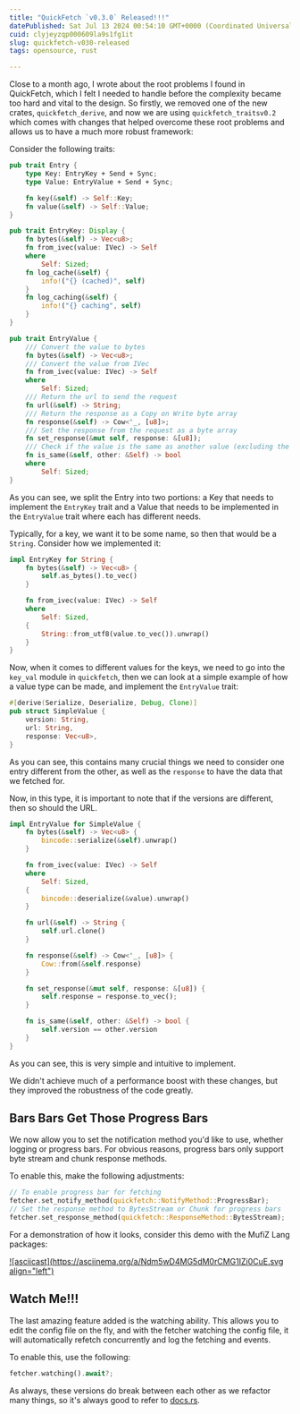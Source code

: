```yaml
---
title: "QuickFetch `v0.3.0` Released!!!"
datePublished: Sat Jul 13 2024 00:54:10 GMT+0000 (Coordinated Universal Time)
cuid: clyjeyzqp000609la9s1fg1it
slug: quickfetch-v030-released
tags: opensource, rust

---
```


Close to a month ago, I wrote about the root problems I found in QuickFetch, which I felt I needed to handle before the complexity became too hard and vital to the design. So firstly, we removed one of the new crates, `quickfetch_derive`, and now we are using `quickfetch_traitsv0.2` which comes with changes that helped overcome these root problems and allows us to have a much more robust framework:

Consider the following traits:

```rust
pub trait Entry {
    type Key: EntryKey + Send + Sync;
    type Value: EntryValue + Send + Sync;

    fn key(&self) -> Self::Key;
    fn value(&self) -> Self::Value;
}

pub trait EntryKey: Display {
    fn bytes(&self) -> Vec<u8>;
    fn from_ivec(value: IVec) -> Self
    where
        Self: Sized;
    fn log_cache(&self) {
        info!("{} (cached)", self)
    }
    fn log_caching(&self) {
        info!("{} caching", self)
    }
}

pub trait EntryValue {
    /// Convert the value to bytes
    fn bytes(&self) -> Vec<u8>;
    /// Convert the value from IVec
    fn from_ivec(value: IVec) -> Self
    where
        Self: Sized;
    /// Return the url to send the request
    fn url(&self) -> String;
    /// Return the response as a Copy on Write byte array
    fn response(&self) -> Cow<'_, [u8]>;
    /// Set the response from the request as a byte array
    fn set_response(&mut self, response: &[u8]);
    /// Check if the value is the same as another value (excluding the response)
    fn is_same(&self, other: &Self) -> bool
    where
        Self: Sized;
}
```

As you can see, we split the Entry into two portions: a Key that needs to implement the `EntryKey` trait and a Value that needs to be implemented in the `EntryValue` trait where each has different needs.

Typically, for a key, we want it to be some name, so then that would be a `String`. Consider how we implemented it:

```rust
impl EntryKey for String {
    fn bytes(&self) -> Vec<u8> {
        self.as_bytes().to_vec()
    }

    fn from_ivec(value: IVec) -> Self
    where
        Self: Sized,
    {
        String::from_utf8(value.to_vec()).unwrap()
    }
}
```

Now, when it comes to different values for the keys, we need to go into the `key_val` module in `quickfetch`, then we can look at a simple example of how a value type can be made, and implement the `EntryValue` trait:

```rust
#[derive(Serialize, Deserialize, Debug, Clone)]
pub struct SimpleValue {
    version: String,
    url: String,
    response: Vec<u8>,
}
```

As you can see, this contains many crucial things we need to consider one entry different from the other, as well as the `response` to have the data that we fetched for.

Now, in this type, it is important to note that if the versions are different, then so should the URL.

```rust
impl EntryValue for SimpleValue {
    fn bytes(&self) -> Vec<u8> {
        bincode::serialize(&self).unwrap()
    }

    fn from_ivec(value: IVec) -> Self
    where
        Self: Sized,
    {
        bincode::deserialize(&value).unwrap()
    }

    fn url(&self) -> String {
        self.url.clone()
    }

    fn response(&self) -> Cow<'_, [u8]> {
        Cow::from(&self.response)
    }

    fn set_response(&mut self, response: &[u8]) {
        self.response = response.to_vec();
    }

    fn is_same(&self, other: &Self) -> bool {
        self.version == other.version
    }
}
```

As you can see, this is very simple and intuitive to implement.

We didn't achieve much of a performance boost with these changes, but they improved the robustness of the code greatly.

## Bars Bars Get Those Progress Bars

We now allow you to set the notification method you'd like to use, whether logging or progress bars. For obvious reasons, progress bars only support byte stream and chunk response methods.

To enable this, make the following adjustments:

```rust
// To enable progress bar for fetching
fetcher.set_notify_method(quickfetch::NotifyMethod::ProgressBar);
// Set the response method to BytesStream or Chunk for progress bars
fetcher.set_response_method(quickfetch::ResponseMethod::BytesStream);
```

For a demonstration of how it looks, consider this demo with the MufiZ Lang packages:

[![asciicast](https://asciinema.org/a/Ndm5wD4MG5dM0rCMG1IZi0CuE.svg align="left")](https://asciinema.org/a/Ndm5wD4MG5dM0rCMG1IZi0CuE)

## Watch Me!!!

The last amazing feature added is the watching ability. This allows you to edit the config file on the fly, and with the fetcher watching the config file, it will automatically refetch concurrently and log the fetching and events.

To enable this, use the following:

```rust
fetcher.watching().await?;
```

As always, these versions do break between each other as we refactor many things, so it's always good to refer to [docs.rs](https://docs.rs/quickfetch/latest/quickfetch/).